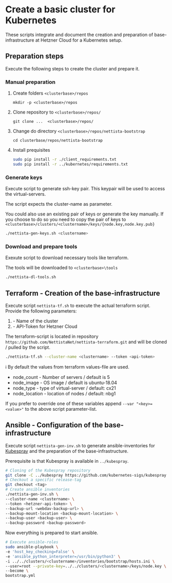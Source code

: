 # Create a basic cluster for Kubernetes
These scripts integrate and document the creation and preparation of base-infrastructure at Hetzner Cloud for a Kubernetes setup.

## Preparation steps

Execute the following steps to create the cluster and prepare it.

### Manual preparation 
1. Create folders `<clusterbase>/repos`
   
   `mkdir -p <clusterbase>/repos`
2. Clone repository to `<clusterbase>/repos/`

   `git clone ...  <clusterbase>/repos/`
3. Change do directory `<clusterbase>/repos/nettista-bootstrap`
   
   `cd clusterbase/repos/nettista-bootstrap`
4. Install prequisites 
    ```bash
    sudo pip install -r ./client_requirements.txt
    sudo pip install -r ../kubernetes/requirements.txt
    ```

### Generate keys
Execute script to generate ssh-key pair. This keypair will be used to access the virtual-servers. 

The script expects the cluster-name as parameter. 

You could also use an existing pair of keys or generate the key manually. If you choose to do so you need to copy the pair of keys to `<clusterbase>/clusters/<clustername>/keys/{node.key,node.key.pub}`

```bash
./nettista-gen-keys.sh <clustername>
```

### Download and prepare tools
Exexute script to download necessary tools like terraform. 

The tools will be downloaded to `<clusterbase>\tools`

```bash
./nettista-dl-tools.sh
```

## Terraform - Creation of the base-infrastructure
Execute script `nettista-tf.sh` to execute the actual terraform script. Provide the following parameters:

1. <clustername> - Name of the cluster 
2. <api-token> - API-Token for Hetzner Cloud

The terraform-script is located in repository `https://github.com/NettistaNet/nettista-terraform.git` and will be cloned / pulled by the script. 

```bash
./nettista-tf.sh --cluster-name <clustername> --token <api-token>
```

:information_source: By default the values from terraform values-file are used.

* node_count - Number of servers / default is 5
* node_image - OS image / default is ubuntu-18.04
* node_type - type of virtual-server / default: cx21
* node_location - location of nodes / default: nbg1

If you prefer to override one of these variables append `--var "<key>=<value>"` to the above script parameter-list.

## Ansible - Configuration of the base-infrastructure

Execute script `nettista-gen-inv.sh` to generate ansible-inventories for [Kubespray](https://kubespray.io) and the preparation of the base-infrastructure.

Prerequisite is that Kubespray is available in `../kubespray`.

```bash
# Cloning of the Kubespray repository
git clone -C ../kubespray https://github.com/kubernetes-sigs/kubespray.git
# Checkout a specific release-tag
git checkout <tag>
# Create ansible inventories
./nettista-gen-inv.sh \
--cluster-name <clustername> \
--token <hetzner-api-token> \
--backup-url <webdav-backup-url> \
--backup-mount-location <backup-mount-location> \ 
--backup-user <backup-user> \
--backup-password <backup-password>
```
Now everything is prepared to start ansible. 

```bash
# Execute ansible-roles
sudo ansible-playbook \
-e 'host_key_checking=False' \
-e 'ansible_python_interpreter=/usr/bin/python3' \
-i ../../clusters/<clustername>/inventories/bootstrap/hosts.ini \
--user=root --private-key=../../clusters/<clustername>/keys/node.key \
--become \
bootstrap.yml
```